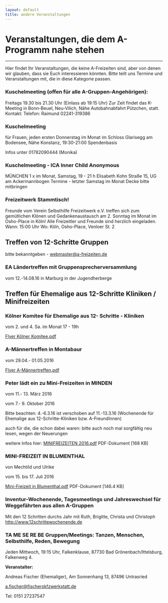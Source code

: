 ```yaml
---
layout: default
title: andere Veranstaltungen
---
```


# Veranstaltungen, die dem A-Programm nahe stehen
---
Hier findet Ihr Veranstaltungen, die keine A-Freizeiten sind, aber von denen
wir glauben, dass sie Euch interessieren könnten. Bitte teilt uns Termine und
Veranstaltungen mit, die in diese Kategorie passen.


### Kuschelmeeting (offen für alle A-Gruppen-Angehörigen):
Freitags 19.30 bis 21.30 Uhr (Einlass ab 19:15 Uhr)
Zur Zeit findet das K-Meeting in Bonn-Beuel, Neu-Vilich, Nähe Autobahnabfahrt
Pützchen, statt.
Kontakt: Telefon: Raimund 02241-319386


### Kuschelmeeting
für Frauen, jeden ersten Donnerstag im Monat
im Schloss Glarisegg am Bodensee, Nähe Konstanz, 19:30-21:00
Spendenbasis

Infos unter 01782090444 (Monika)


### Kuschelmeeting - ICA Inner Child Anonymous
MÜNCHEN
1 x im Monat, Samstag, 19 - 21 h
Elisabeth Kohn Straße 15, UG am Ackermannbogen
Termine -  letzter Samstag im Monat
Decke bitte mitbringen


### Freizeitwerk Stammtisch!

Freunde vom Verein Selbsthilfe Freizeitwerk e.V. treffen sich zum gemütlichen
Klönen und Gedankenaustausch am 2. Sonntag im Monat
im Osho-Place in Köln! Alle Freizeitler und Freunde sind herzlich eingeladen.
Wann: 15:00 Uhr
Wo: Köln, Osho-Place, Venloer St. 2


## Treffen von 12-Schritte Gruppen

bitte bekanntgeben - <webmaster@a-freizeiten.de>

### EA Ländertreffen mit Gruppensprecherversammlung

vom 12.-14.08.16 in Marburg in der Jugendherberge

## Treffen für Ehemalige aus 12-Schritte Kliniken / Minifreizeiten

### Kölner Komitee für Ehemalige aus 12- Schritte - Kliniken

vom 2. und 4. Sa. im Monat 17 - 19h

[Flyer Kölner Komitee.pdf](/pdf/FlyerKölnerKomitee.pdf)

### A-Männertreffen in Montabaur

vom 29.04.- 01.05.2016

[Flyer A-Männertreffen.pdf](/pdf/Maennertreffen.Montabaur.pdf)

### Peter lädt ein zu Mini-Freizeiten in MINDEN

vom 11.- 13. März 2016

vom 7.- 9. Oktober 2016

Bitte beachten: 4.-6.3.16 ist verschoben auf 11.-13.3.16
(Wochenende für Ehemalige aus 12-Schritte-Kliniken bzw. A-FreundInnen)

auch für die, die schon dabei waren:
bitte auch noch mal sorgfältig neu lesen, wegen der Neuerungen

weitere Infos hier:
[MINIFREIZEITEN 2016.pdf](/pdf/MINIFREIZEITEN2016.doc.pdf)
PDF-Dokument [168 KB]

### MINI-FREIZEIT IN BLUMENTHAL
von Mechtild und Ulrike

vom 15. bis 17. Juli 2016

[Mini-Freizeit in Blumenthal.pdf](/pdf/blumenthal.pdf)
PDF-Dokument [146.4 KB]

### Inventur-Wochenende, Tagesmeetings und Jahreswechsel für Weggefährten aus allen A-Gruppen

Mit den 12 Schritten durchs Jahr mit Ruth, Brigitte, Christa und Christoph 
<http://www.12schrittewochenende.de>

### TA ME SE RE BE Gruppen/Meetings: Tanzen, Menschen, Selbsthilfe, Reden, Bewegung

Jeden Mittwoch, 19:15 Uhr, Falkenklause, 87730 Bad Grönenbach/Ittelsburg, Falkenweg 4.

__Veranstalter:__

Andreas Fischer (Ehemaliger),
Am Sonnenhang 13,
87496 Untrasried

<a.fischer@fischerskfzwerkstatt.de>

Tel: 0151 27237547
